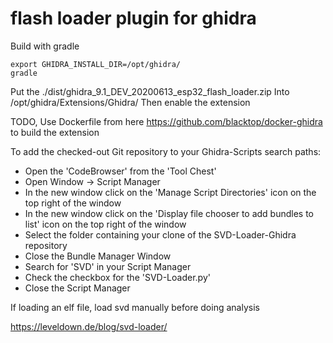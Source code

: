 
# flash loader plugin for ghidra

Build with gradle

    export GHIDRA_INSTALL_DIR=/opt/ghidra/
    gradle
    
Put the ./dist/ghidra_9.1_DEV_20200613_esp32_flash_loader.zip
Into /opt/ghidra/Extensions/Ghidra/
Then enable the extension

TODO, Use Dockerfile from here https://github.com/blacktop/docker-ghidra to build the extension

To add the checked-out Git repository to your Ghidra-Scripts search paths:
- Open the 'CodeBrowser' from the 'Tool Chest'
- Open Window -> Script Manager
- In the new window click on the 'Manage Script Directories' icon on the top right of the window
- In the new window click on the 'Display file chooser to add bundles to list' icon on the top right of the window
- Select the folder containing your clone of the SVD-Loader-Ghidra repository
- Close the Bundle Manager Window
- Search for 'SVD' in your Script Manager
- Check the checkbox for the 'SVD-Loader.py'
- Close the Script Manager

If loading an elf file, load svd manually before doing analysis

https://leveldown.de/blog/svd-loader/

